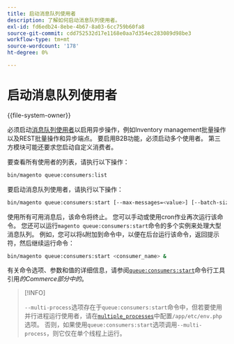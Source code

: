 ```yaml
---
title: 启动消息队列使用者
description: 了解如何启动消息队列使用者。
exl-id: fd6edb24-8ebe-4b67-8a03-6cc759b60fa8
source-git-commit: cdd752532d17e1168e0aa7d354ec283089d98be3
workflow-type: tm+mt
source-wordcount: '178'
ht-degree: 0%

---
```


# 启动消息队列使用者

{{file-system-owner}}

必须启动[消息队列使用者](../queues/consumers.md)以启用异步操作，例如Inventory management批量操作以及REST批量操作和异步端点。 要启用B2B功能，必须启动多个使用者。 第三方模块可能还要求您启动自定义消费者。

要查看所有使用者的列表，请执行以下操作：

```bash
bin/magento queue:consumers:list
```

要启动消息队列使用者，请执行以下操作：

```bash
bin/magento queue:consumers:start [--max-messages=<value>] [--batch-size=<value>] [--single-thread] [--area-code=<value>] [--multi-process=<value>] <consumer_name>
```

使用所有可用消息后，该命令将终止。 您可以手动或使用cron作业再次运行该命令。 您还可以运行`magento queue:consumers:start`命令的多个实例来处理大型消息队列。 例如，您可以将`&`附加到命令中，以便在后台运行该命令，返回提示符，然后继续运行命令：

```bash
bin/magento queue:consumers:start <consumer_name> &
```

有关命令选项、参数和值的详细信息，请参阅[`queue:consumers:start`](../../tools/reference/commerce-on-premises.md#queueconsumersstart)命令行工具引用&#x200B;_的Commerce部分中的_。

>[!INFO]
>
>`--multi-process`选项存在于`queue:consumers:start`命令中，但若要使用并行进程运行使用者，请在[`multiple_processes`](../queues/manage-message-queues.md#configuration)中配置`/app/etc/env.php`选项。 否则，如果使用`queue:consumers:start`选项调用`--multi-process`，则它仅在单个线程上运行。
